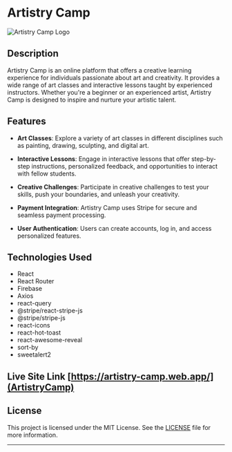 # Artistry Camp

![Artistry Camp Logo](https://i.ibb.co/wdv12Hc/brush.png)

## Description

Artistry Camp is an online platform that offers a creative learning experience for individuals passionate about art and creativity. It provides a wide range of art classes and interactive lessons taught by experienced instructors. Whether you're a beginner or an experienced artist, Artistry Camp is designed to inspire and nurture your artistic talent.

## Features

- **Art Classes**: Explore a variety of art classes in different disciplines such as painting, drawing, sculpting, and digital art.

- **Interactive Lessons**: Engage in interactive lessons that offer step-by-step instructions, personalized feedback, and opportunities to interact with fellow students.

- **Creative Challenges**: Participate in creative challenges to test your skills, push your boundaries, and unleash your creativity.

- **Payment Integration**: Artistry Camp uses Stripe for secure and seamless payment processing.

- **User Authentication**: Users can create accounts, log in, and access personalized features.

## Technologies Used

- React
- React Router
- Firebase
- Axios
- react-query
- @stripe/react-stripe-js
- @stripe/stripe-js
- react-icons
- react-hot-toast
- react-awesome-reveal
- sort-by
- sweetalert2

## Live Site Link [https://artistry-camp.web.app/](ArtistryCamp)

## License

This project is licensed under the MIT License. See the [LICENSE](LICENSE) file for more information.

---

